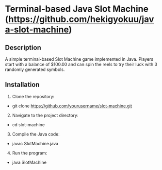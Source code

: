 # Terminal-based Java Slot Machine (https://github.com/hekigyokuu/java-slot-machine)

## Description
A simple terminal-based Slot Machine game implemented in Java. Players start with a balance of $100.00 and can spin the reels to try their luck with 3 randomly generated symbols.

## Installation
1. Clone the repository: 
- git clone https://github.com/yourusername/slot-machine.git
2. Navigate to the project directory:
- cd slot-machine
3. Compile the Java code:
- javac SlotMachine.java
4. Run the program:
- java SlotMachine
